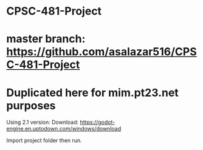 # CPSC-481-Project
# master branch: https://github.com/asalazar516/CPSC-481-Project
# Duplicated here for mim.pt23.net purposes

Using 2.1 version:
Download: https://godot-engine.en.uptodown.com/windows/download

Import project folder then run.
